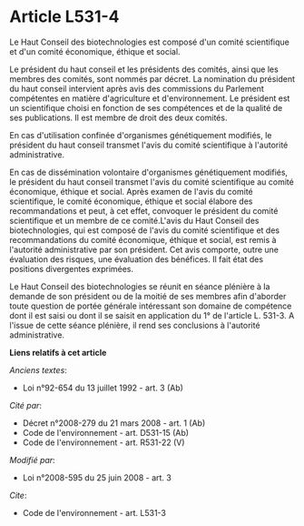 # Article L531-4

Le Haut Conseil des biotechnologies est composé d'un comité scientifique et d'un comité économique, éthique et social. 

Le président du haut conseil et les présidents des comités, ainsi que les membres des comités, sont nommés par décret. La
nomination du président du haut conseil intervient après avis des commissions du Parlement compétentes en matière
d'agriculture et d'environnement. Le président est un scientifique choisi en fonction de ses compétences et de la qualité de
ses publications. Il est membre de droit des deux comités. 

En cas d'utilisation confinée d'organismes génétiquement modifiés, le président du haut conseil transmet l'avis du comité
scientifique à l'autorité administrative. 

En cas de dissémination volontaire d'organismes génétiquement modifiés, le président du haut conseil transmet l'avis du
comité scientifique au comité économique, éthique et social. Après examen de l'avis du comité scientifique, le comité
économique, éthique et social élabore des recommandations et peut, à cet effet, convoquer le président du comité scientifique
et un membre de ce comité.L'avis du Haut Conseil des biotechnologies, qui est composé de l'avis du comité scientifique et des
recommandations du comité économique, éthique et social, est remis à l'autorité administrative par son président. Cet avis
comporte, outre une évaluation des risques, une évaluation des bénéfices. Il fait état des positions divergentes exprimées. 

Le Haut Conseil des biotechnologies se réunit en séance plénière à la demande de son président ou de la moitié de ses membres
afin d'aborder toute question de portée générale intéressant son domaine de compétence dont il est saisi ou dont il se saisit
en application du 1° de l'article L. 531-3. A l'issue de cette séance plénière, il rend ses conclusions à l'autorité
administrative.

**Liens relatifs à cet article**

_Anciens textes_:

  - Loi n°92-654 du 13 juillet 1992 - art. 3 (Ab)

_Cité par_:

  - Décret n°2008-279 du 21 mars 2008 - art. 1 (Ab)
  - Code de l'environnement - art. D531-15 (Ab)
  - Code de l'environnement - art. R531-22 (V)

_Modifié par_:

  - Loi n°2008-595 du 25 juin 2008 - art. 3

_Cite_:

  - Code de l'environnement - art. L531-3
